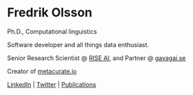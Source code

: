# Fredrik Olsson

Ph.D., Computational linguistics

Software developer and all things data enthusiast. 

Senior Research Scientist @ [RISE AI](https://www.ri.se/en), and Partner @ [gavagai.se](http://gavagai.se)

Creator of [metacurate.io](https://metacurate.io/)

[LinkedIn](https://www.linkedin.com/in/folsson/) \| [Twitter](https://twitter.com/smudo) \| [Publications](https://scholar.google.com/citations?hl=en&user=irkOXmAAAAAJ)
